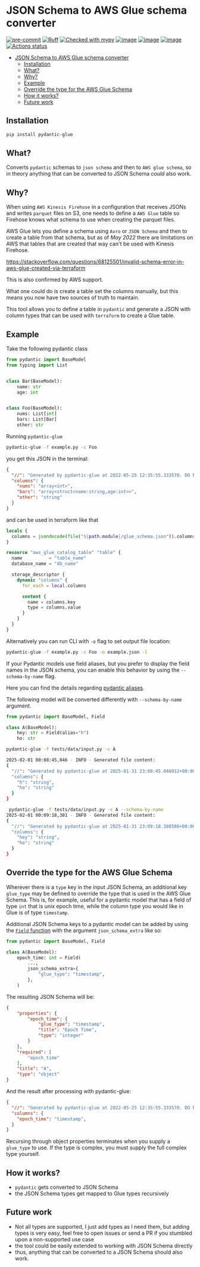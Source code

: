 # JSON Schema to AWS Glue schema converter

<!-- markdownlint-disable MD013 -->

[![pre-commit](https://img.shields.io/badge/pre--commit-enabled-brightgreen?logo=pre-commit&logoColor=white)](https://github.com/pre-commit/pre-commit)
[![Ruff](https://img.shields.io/endpoint?url=https://raw.githubusercontent.com/astral-sh/ruff/main/assets/badge/v2.json)](https://github.com/astral-sh/ruff)
[![Checked with mypy](http://www.mypy-lang.org/static/mypy_badge.svg)](http://mypy-lang.org/)
[![image](https://img.shields.io/pypi/v/pydantic-glue.svg)](https://pypi.python.org/pypi/pydantic-glue)
[![image](https://img.shields.io/pypi/l/pydantic-glue.svg)](https://github.com/svdimchenko/pydantic-glue/blob/main/LICENSE)
[![image](https://img.shields.io/pypi/pyversions/pydantic-glue.svg)](https://pypi.python.org/pypi/pydantic-glue)
[![Actions status](https://github.com/svdimchenko/pydantic-glue/actions/workflows/ci.yml/badge.svg)](https://github.com/svdimchenko/pydantic-glue/actions)

<!-- markdownlint-restore -->

<!-- TOC -->
* [JSON Schema to AWS Glue schema converter](#json-schema-to-aws-glue-schema-converter)
  * [Installation](#installation)
  * [What?](#what)
  * [Why?](#why)
  * [Example](#example)
  * [Override the type for the AWS Glue Schema](#override-the-type-for-the-aws-glue-schema)
  * [How it works?](#how-it-works)
  * [Future work](#future-work)
<!-- TOC -->

## Installation

```bash
pip install pydantic-glue
```

## What?

Converts `pydantic` schemas to `json schema` and then to `AWS glue schema`,
so in theory anything that can be converted to JSON Schema *could* also work.

## Why?

When using `AWS Kinesis Firehose` in a configuration that receives JSONs and writes `parquet` files on S3,
one needs to define a `AWS Glue` table so Firehose knows what schema to use when creating the parquet files.

AWS Glue lets you define a schema using `Avro` or `JSON Schema` and then to create a table from that schema,
but as of *May 2022*
there are limitations on AWS that tables that are created that way can't be used with Kinesis Firehose.

<https://stackoverflow.com/questions/68125501/invalid-schema-error-in-aws-glue-created-via-terraform>

This is also confirmed by AWS support.

What one could do is create a table set the columns manually,
but this means you now have two sources of truth to maintain.

This tool allows you to define a table in `pydantic`
and generate a JSON with column types that can be used with `terraform` to create a Glue table.

## Example

Take the following pydantic class

```python title="example.py"
from pydantic import BaseModel
from typing import List


class Bar(BaseModel):
    name: str
    age: int


class Foo(BaseModel):
    nums: List[int]
    bars: List[Bar]
    other: str

```

Running `pydantic-glue`

```bash
pydantic-glue -f example.py -c Foo
```

you get this JSON in the terminal:

```json
{
  "//": "Generated by pydantic-glue at 2022-05-25 12:35:55.333570. DO NOT EDIT",
  "columns": {
    "nums": "array<int>",
    "bars": "array<struct<name:string,age:int>>",
    "other": "string"
  }
}
```

and can be used in terraform like that

```terraform
locals {
  columns = jsondecode(file("${path.module}/glue_schema.json")).columns
}

resource "aws_glue_catalog_table" "table" {
  name          = "table_name"
  database_name = "db_name"

  storage_descriptor {
    dynamic "columns" {
      for_each = local.columns

      content {
        name = columns.key
        type = columns.value
      }
    }
  }
}
```

Alternatively you can run CLI with `-o` flag to set output file location:

```bash
pydantic-glue -f example.py -c Foo -o example.json -l
```

If your Pydantic models use field aliases, but you prefer to display the field names in the JSON schema,
you can enable this behavior by using the `--schema-by-name` flag.

Here you can find the details regarding [pydantic aliases](https://docs.pydantic.dev/latest/concepts/alias/).

The following model will be converted differently with `--schema-by-name` argument.

```python
from pydantic import BaseModel, Field

class A(BaseModel):
    hey: str = Field(alias="h")
    ho: str
```

```bash
pydantic-glue -f tests/data/input.py -c A

2025-02-01 00:08:45,046 - INFO - Generated file content:
{
  "//": "Generated by pydantic-glue at 2025-01-31 23:08:45.046012+00:00. DO NOT EDIT",
  "columns": {
    "h": "string",
    "ho": "string"
  }
}
```

```bash
 pydantic-glue -f tests/data/input.py -c A --schema-by-name
2025-02-01 00:09:18,381 - INFO - Generated file content:
{
  "//": "Generated by pydantic-glue at 2025-01-31 23:09:18.380586+00:00. DO NOT EDIT",
  "columns": {
    "hey": "string",
    "ho": "string"
  }
}
```

## Override the type for the AWS Glue Schema

Wherever there is a `type` key in the input JSON Schema, an additional key `glue_type` may be
defined to override the type that is used in the AWS Glue Schema. This is, for example, useful for
a pydantic model that has a field of type `int` that is unix epoch time, while the column type you
would like in Glue is of type `timestamp`.

Additional JSON Schema keys to a pydantic model can be added by using the
[`Field` function](https://docs.pydantic.dev/latest/api/fields/#pydantic.fields.Field)
with the argument `json_schema_extra` like so:

```python
from pydantic import BaseModel, Field

class A(BaseModel):
    epoch_time: int = Field(
        ...,
        json_schema_extra={
            "glue_type": "timestamp",
        },
    )
```

The resulting JSON Schema will be:

```json
{
    "properties": {
        "epoch_time": {
            "glue_type": "timestamp",
            "title": "Epoch Time",
            "type": "integer"
        }
    },
    "required": [
        "epoch_time"
    ],
    "title": "A",
    "type": "object"
}
```

And the result after processing with pydantic-glue:

```json
{
  "//": "Generated by pydantic-glue at 2022-05-25 12:35:55.333570. DO NOT EDIT",
  "columns": {
    "epoch_time": "timestamp",
  }
}
```

Recursing through object properties terminates when you supply a `glue_type` to use. If the type is
complex, you must supply the full complex type yourself.

## How it works?

* `pydantic` gets converted to JSON Schema
* the JSON Schema types get mapped to Glue types recursively

## Future work

* Not all types are supported, I just add types as I need them, but adding types is very easy,
  feel free to open issues or send a PR if you stumbled upon a non-supported use case
* the tool could be easily extended to working with JSON Schema directly
* thus, anything that can be converted to a JSON Schema should also work.
